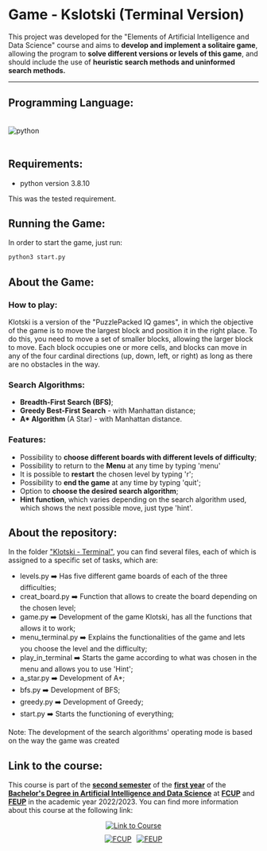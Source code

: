 # Game - Kslotski (Terminal Version)

This project was developed for the "Elements of Artificial Intelligence and Data Science" course and aims to **develop and implement a solitaire game**, allowing the program to **solve different versions or levels of this game**, and should include the use of **heuristic search methods and uninformed search methods.**

---

## Programming Language:

<div style = "display: inline_block"><br/>
  <img align="center" alt="python" src="https://img.shields.io/badge/Python-3776AB?style=for-the-badge&logo=python&logoColor=white" />
</div><br/>

## Requirements:

- python version 3.8.10

This was the tested requirement.

## Running the Game:
In order to start the game, just run:

```bash 
python3 start.py
```

## About the Game:

### How to play:
Klotski is a version of the "PuzzlePacked IQ games", in which the objective of the game is to move the largest block and position it in the right place. To do this, you need to move a set of smaller blocks, allowing the larger block to move. Each block occupies one or more cells, and blocks can move in any of the four cardinal directions (up, down, left, or right) as long as there are no obstacles in the way.

### Search Algorithms:
- **Breadth-First Search (BFS)**;
- **Greedy Best-First Search** - with Manhattan distance;
- **A\* Algorithm** (A Star) - with Manhattan distance.

### Features:
- Possibility to **choose different boards with different levels of difficulty**;
- Possibility to return to the **Menu** at any time by typing 'menu'
- It is possible to **restart** the chosen level by typing 'r';
- Possibility to **end the game** at any time by typing 'quit';
- Option to **choose the desired search algorithm**;
- **Hint function**, which varies depending on the search algorithm used, which shows the next possible move, just type 'hint'.

## About the repository:
In the folder <u>"Klotski - Terminal"</u>, you can find several files, each of which is assigned to a specific set of tasks, which are:

- levels.py ➡️ Has five different game boards of each of the three difficulties;
- creat_board.py ➡️ Function that allows to create the board depending on the chosen level;
- game.py ➡️ Development of the game Klotski, has all the functions that allows it to work; 
- menu_terminal.py ➡️ Explains the functionalities of the game and lets you choose the level and the difficulty;
- play_in_terminal ➡️ Starts the game according to what was chosen in the menu and allows you to use 'Hint';
- a_star.py ➡️ Development of A*;
- bfs.py ➡️ Development of BFS;
- greedy.py ➡️ Development of Greedy;
- start.py ➡️ Starts the functioning of everything;

Note: The development of the search algorithms' operating mode is based on the way the game was created


## Link to the course: 

This course is part of the **<u>second semester</u>** of the **<u>first year</u>** of the **<u>Bachelor's Degree in Artificial Intelligence and Data Science</u>** at **<u>FCUP</u>** and **<u>FEUP</u>** in the academic year 2022/2023. You can find more information about this course at the following link:

<div style="display: flex; flex-direction: column; align-items: center; gap: 10px;">
  <a href="https://sigarra.up.pt/fcup/pt/UCURR_GERAL.FICHA_UC_VIEW?pv_ocorrencia_id=507945">
    <img alt="Link to Course" src="https://img.shields.io/badge/Link_to_Course-0077B5?style=for-the-badge&logo=logoColor=white" />
  </a>

  <div style="display: flex; gap: 10px; justify-content: center;">
    <a href="https://sigarra.up.pt/fcup/pt/web_page.inicial">
      <img alt="FCUP" src="https://img.shields.io/badge/FCUP-808080?style=for-the-badge&logo=logoColor=grey" />
    </a>
    <a href="https://sigarra.up.pt/feup/pt/web_page.inicial">
      <img alt="FEUP" src="https://img.shields.io/badge/FEUP-808080?style=for-the-badge&logo=logoColor=grey" />
    </a>
  </div>
</div>
